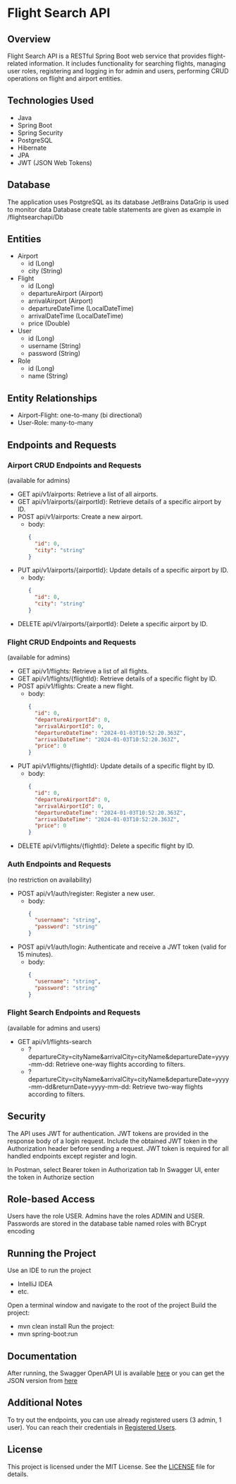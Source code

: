 # Flight Search API

## Overview
Flight Search API is a RESTful Spring Boot web service that provides flight-related information. It includes functionality for searching flights, managing user roles, registering and logging in for admin and users, performing CRUD operations on flight and airport entities.

## Technologies Used
- Java
- Spring Boot
- Spring Security
- PostgreSQL
- Hibernate
- JPA
- JWT (JSON Web Tokens)

## Database
The application uses PostgreSQL as its database JetBrains DataGrip is used to monitor data
Database create table statements are given as example in /flightsearchapi/Db

## Entities
- Airport
    - id (Long)
    - city (String)
- Flight
    - id (Long)
    - departureAirport (Airport)
    - arrivalAirport (Airport)
    - departureDateTime (LocalDateTime)
    - arrivalDateTime (LocalDateTime)
    - price (Double)
- User
    - id (Long)
    - username (String)
    - password (String)
- Role
    - id (Long)
    - name (String)

## Entity Relationships
- Airport-Flight: one-to-many (bi directional)
- User-Role: many-to-many

## Endpoints and Requests
### Airport CRUD Endpoints and Requests
(available for admins)
- GET api/v1/airports: Retrieve a list of all airports.
- GET api/v1/airports/{airportId}: Retrieve details of a specific airport by ID.
- POST api/v1/airports: Create a new airport.
    - body:
      ```json
      {
        "id": 0,
        "city": "string"
      }
      ```
- PUT api/v1/airports/{airportId}: Update details of a specific airport by ID.
    - body:
      ```json
      {
        "id": 0,
        "city": "string"
      }
      ```
- DELETE api/v1/airports/{airportId}: Delete a specific airport by ID.

### Flight CRUD Endpoints and Requests
(available for admins)
- GET api/v1/flights: Retrieve a list of all flights.
- GET api/v1/flights/{flightId}: Retrieve details of a specific flight by ID.
- POST api/v1/flights: Create a new flight.
    - body:
      ```json
      {
        "id": 0,
        "departureAirportId": 0,
        "arrivalAirportId": 0,
        "departureDateTime": "2024-01-03T10:52:20.363Z",
        "arrivalDateTime": "2024-01-03T10:52:20.363Z",
        "price": 0
      }
      ```
- PUT api/v1/flights/{flightId}: Update details of a specific flight by ID.
    - body:
      ```json
      {
        "id": 0,
        "departureAirportId": 0,
        "arrivalAirportId": 0,
        "departureDateTime": "2024-01-03T10:52:20.363Z",
        "arrivalDateTime": "2024-01-03T10:52:20.363Z",
        "price": 0
      }
      ```
- DELETE api/v1/flights/{flightId}: Delete a specific flight by ID.

### Auth Endpoints and Requests
(no restriction on availability)
- POST api/v1/auth/register: Register a new user.
    - body:
      ```json
      {
        "username": "string",
        "password": "string"
      }
      ```
- POST api/v1/auth/login: Authenticate and receive a JWT token (valid for 15 minutes).
    - body:
      ```json
      {
        "username": "string",
        "password": "string"
      }
      ```

### Flight Search Endpoints and Requests
(available for admins and users)
- GET api/v1/flights-search
    - ?departureCity=cityName&arrivalCity=cityName&departureDate=yyyy-mm-dd: Retrieve one-way flights according to filters.
    - ?departureCity=cityName&arrivalCity=cityName&departureDate=yyyy-mm-dd&returnDate=yyyy-mm-dd: Retrieve two-way flights according to filters.

## Security
The API uses JWT for authentication. JWT tokens are provided in the response body of a login request. Include the obtained JWT token in the Authorization header before sending a request. JWT token is required for all handled endpoints except register and login.

In Postman, select Bearer token in Authorization tab
In Swagger UI, enter the token in Authorize section

## Role-based Access
Users have the role USER.
Admins have the roles ADMIN and USER.
Passwords are stored in the database table named roles with BCrypt encoding

## Running the Project
Use an IDE to run the project
- IntelliJ IDEA
- etc.

Open a terminal window and navigate to the root of the project
Build the project:
- mvn clean install
  Run the project:
- mvn spring-boot:run

## Documentation
After running, the Swagger OpenAPI UI is available [here](http://localhost:8080/swagger-ui/index.html) or you can get the JSON version from [here](http://localhost:8080/v3/api-docs)

## Additional Notes
To try out the endpoints, you can use already registered users (3 admin, 1 user). You can reach their credentials in [Registered Users](/registered-user.txt).

## License
This project is licensed under the MIT License. See the [LICENSE](LICENSE) file for details.